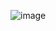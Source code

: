 ![image](https://github.com/GusttavoRodriigues/Currencyconverter/assets/102168608/7c209769-9734-4ae1-a46c-60512091d898)
